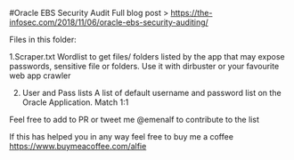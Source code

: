 #Oracle EBS Security Audit
Full blog post > https://the-infosec.com/2018/11/06/oracle-ebs-security-auditing/


Files in this folder:


1.Scraper.txt
Wordlist to get files/ folders listed by the app that may expose passwords, sensitive file or folders. Use it with dirbuster or your favourite web app crawler

2. User and Pass lists
A list of default username and password list on the Oracle Application. Match 1:1



Feel free to add to PR or tweet me @emenalf to contribute to the list

If this has helped you in any way feel free to buy me a coffee https://www.buymeacoffee.com/alfie
